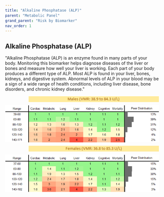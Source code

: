 ```yaml
---
title: "Alkaline Phosphatase (ALP)"
parent: "Metabolic Panel"
grand_parent: "Risk by Biomarker"
nav_order: 1
---
```



## Alkaline Phosphatase (ALP)


"Alkaline Phosphatase (ALP) is an enzyme found in many parts of your body. Monitoring this biomarker helps diagnose diseases of the liver or bones and measure how well your liver is working. Each part of your body produces a different type of ALP. Most ALP is found in your liver, bones, kidneys, and digestive system. Abnormal levels of ALP in your blood may be a sign of a wide range of health conditions, including liver disease, bone disorders, and chronic kidney disease."

<div style="display: flex; flex-direction: column; gap: 10px;">

  <img src="/assets/images/vmrbiomarker_alp__male.png" alt="Alkaline Phosphatase (ALP) VMR Male" style="margin-left: 15%">
  <img src="/assets/images/rr_alp__male.png" alt="Alkaline Phosphatase (ALP) RR Male">

  <img src="/assets/images/vmrbiomarker_alp__female.png" alt="Alkaline Phosphatase (ALP) VMR Female" style="margin-left: 15%; ">
  <img src="/assets/images/rr_alp__female.png" alt="Alkaline Phosphatase (ALP) RR Female">

</div>



